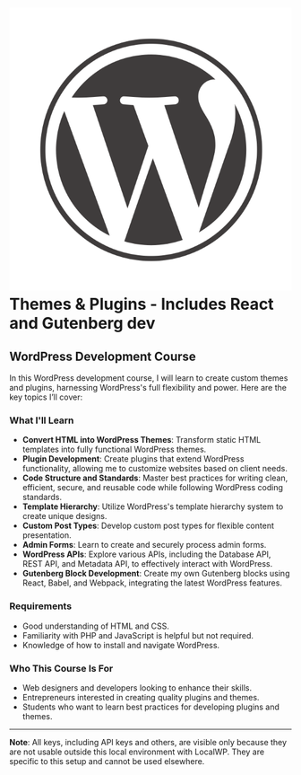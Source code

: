 # ![WordPress Logo](https://raw.githubusercontent.com/edent/SuperTinyIcons/3762d3a4443772462dff37e7861375effa4a0528/images/reference/wordpress.svg) Themes &amp; Plugins - Includes React and Gutenberg dev
## WordPress Development Course
In this WordPress development course, I will learn to create custom themes and plugins, harnessing WordPress's full flexibility and power. Here are the key topics I’ll cover:

### What I'll Learn

- **Convert HTML into WordPress Themes**: Transform static HTML templates into fully functional WordPress themes.
- **Plugin Development**: Create plugins that extend WordPress functionality, allowing me to customize websites based on client needs.
- **Code Structure and Standards**: Master best practices for writing clean, efficient, secure, and reusable code while following WordPress coding standards.
- **Template Hierarchy**: Utilize WordPress's template hierarchy system to create unique designs.
- **Custom Post Types**: Develop custom post types for flexible content presentation.
- **Admin Forms**: Learn to create and securely process admin forms.
- **WordPress APIs**: Explore various APIs, including the Database API, REST API, and Metadata API, to effectively interact with WordPress.
- **Gutenberg Block Development**: Create my own Gutenberg blocks using React, Babel, and Webpack, integrating the latest WordPress features.

### Requirements

- Good understanding of HTML and CSS.
- Familiarity with PHP and JavaScript is helpful but not required.
- Knowledge of how to install and navigate WordPress.

### Who This Course Is For

- Web designers and developers looking to enhance their skills.
- Entrepreneurs interested in creating quality plugins and themes.
- Students who want to learn best practices for developing plugins and themes.

---

**Note**: All keys, including API keys and others, are visible only because they are not usable outside this local environment with LocalWP. They are specific to this setup and cannot be used elsewhere.
